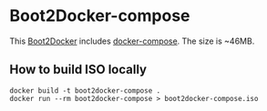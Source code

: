 # Boot2Docker-compose

This [Boot2Docker](https://github.com/boot2docker/boot2docker) includes [docker-compose](https://docs.docker.com/compose/). The size is ~46MB.

## How to build ISO locally

```console
docker build -t boot2docker-compose .
docker run --rm boot2docker-compose > boot2docker-compose.iso
```
